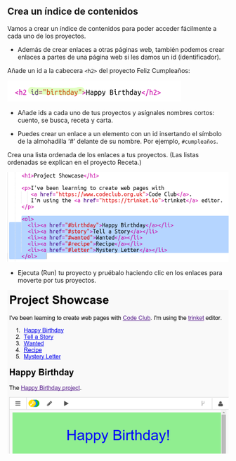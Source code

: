 ## Crea un índice de contenidos

Vamos a crear un índice de contenidos para poder acceder fácilmente a cada uno de los proyectos.

+ Además de crear enlaces a otras páginas web, también podemos crear enlaces a partes de una página web si les damos un id (identificador). 

Añade un id a la cabecera `<h2>` del proyecto Feliz Cumpleaños:

![captura de pantalla](images/showcase-id.png)

+ Añade ids a cada uno de tus proyectos y asígnales nombres cortos: cuento, se busca, receta y carta.

+ Puedes crear un enlace a un elemento con un id insertando el símbolo de la almohadilla ‘#’ delante de su nombre. Por ejemplo, `#cumpleaños`.

Crea una lista ordenada de los enlaces a tus proyectos. (Las listas ordenadas se explican en el proyecto Receta.)

![captura de pantalla](images/showcase-list.png)

+ Ejecuta (Run) tu proyecto y pruébalo haciendo clic en los enlaces para moverte por tus proyectos. 

![captura de pantalla](images/showcase-list-output.png)